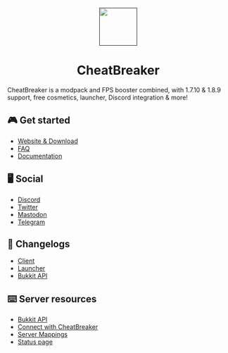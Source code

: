 <p align="center">
    <a href=""><img src="https://i.imgur.com/4KyLafL.png" width="86" height="86"></a>
</p>

<h1 align="center">CheatBreaker</h1>

CheatBreaker is a modpack and FPS booster combined, with 1.7.10 & 1.8.9 support, free cosmetics, launcher, Discord integration & more!

## 🎮 Get started
- [Website & Download](https://cheatbreaker.net)
- [FAQ](https://cheatbreaker.net/faq)
- [Documentation](https://docs.cheatbreaker.net)

## 🖥️ Social
- [Discord](https://discord.cheatbreaker.net)
- [Twitter](https://twitter.cheatbreaker.net)
- [Mastodon](https://routing.center/@CheatBreaker)
- [Telegram](https://telegram.cheatbreaker.net)

## 📝 Changelogs
- [Client](https://github.com/CheatBreakerNet/Client/releases)
- [Launcher](https://github.com/CheatBreakerNet/Launcher/releases)
- [Bukkit API](https://github.com/CheatBreakerNet/Bukkit-API/releases)

## ⌨️ Server resources
- [Bukkit API](https://docs.cheatbreaker.net/category/bukkit-api)
- [Connect with CheatBreaker](https://docs.cheatbreaker.net/category/connect-with-cheatbreaker)
- [Server Mappings](https://docs.cheatbreaker.net/category/server-mappings)
- [Status page](https://status.cheatbreaker.net)

